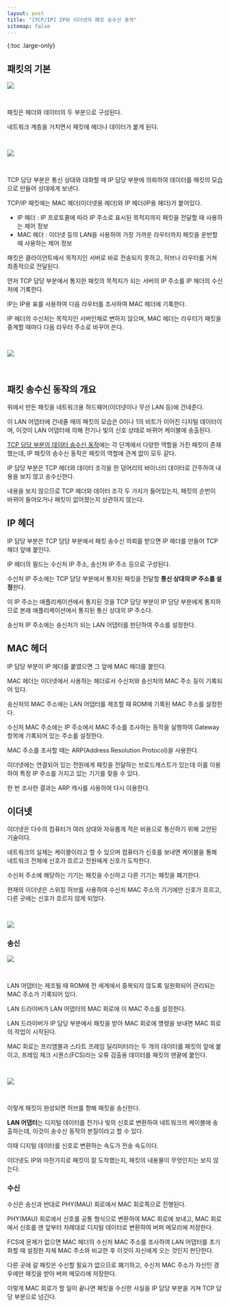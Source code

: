 ```yaml
---
layout: post
title: "[TCP/IP] IP와 이더넷의 패킷 송수신 동작"
sitemap: false
---
```


{:toc .large-only}

## 패킷의 기본

<img src="/assets/img/blog/2023-02-06-tcp-ip_01.jpg" style="margin-bottom: 30px;">

패킷은 헤더와 데이터의 두 부분으로 구성된다.

네트워크 계층을 거치면서 패킷에 헤더나 데이터가 붙게 된다.

<img src="/assets/img/blog/2023-02-06-tcp-ip_02.jpeg" style="margin: 30px 0; max-width: 600px;">

TCP 담당 부분은 통신 상대와 대화할 때 IP 담당 부분에 의뢰하여 데이터를 패킷의 모습으로 만들어 상대에게 보낸다.

TCP/IP 패킷에는 MAC 헤더(이더넷용 헤더)와 IP 헤더(IP용 헤더)가 붙어있다.

- IP 헤더 : IP 프로토콜에 따라 IP 주소로 표시된 목적지까지 패킷을 전달할 때 사용하는 제어 정보
- MAC 헤더 : 이더넷 등의 LAN을 사용하여 가장 가까운 라우터까지 패킷을 운반할 때 사용하는 제어 정보

패킷은 클라이언트에서 목적지인 서버로 바로 전송되지 못하고, 허브나 라우터를 거쳐 최종적으로 전달된다.

먼저 TCP 담당 부분에서 통지한 패킷의 목적지가 되는 서버의 IP 주소를 IP 헤더의 수신처에 기록한다.

IP는 IP용 표를 사용하여 다음 라우터를 조사하여 MAC 헤더에 기록한다.

IP 헤더의 수신처는 목적지인 서버인채로 변하지 않으며, MAC 헤더는 라우터가 패킷을 중계할 때마다 다음 라우터 주소로 바꾸어 쓴다.

<img src="/assets/img/blog/2023-02-06-tcp-ip_03.jpeg" style="margin: 30px 0; max-width: 600px;">

## 패킷 송수신 동작의 개요

위에서 만든 패킷을 네트워크용 하드웨어(이더넷이나 무선 LAN 등)에 건네준다.

이 LAN 어댑터에 건네줄 때의 패킷의 모습은 0이나 1의 비트가 이어진 디지털 데이터이며, 이것이 LAN 어댑터에 의해 전기나 빛의 신호 상태로 바뀌어 케이블에 송출된다.

[TCP 담당 부분의 데이터 송수신 동작](https://jellymando.github.io/network/2022-12-30-tcp-ip/#%EB%B8%8C%EB%9D%BC%EC%9A%B0%EC%A0%80%EC%9D%98-%EB%8D%B0%EC%9D%B4%ED%84%B0-%EC%86%A1%EC%88%98%EC%8B%A0)에는 각 단계에서 다양한 역할을 가진 패킷이 존재했는데, IP 패킷의 송수신 동작은 패킷의 역할에 관계 없이 모두 같다.

IP 담당 부분은 TCP 헤더와 데이터 조각을 한 덩어리의 바이너리 데이터로 간주하여 내용을 보지 않고 송수신한다.

내용을 보지 않으므로 TCP 헤더와 데이터 조각 두 가지가 들어있는지, 패킷의 순번이 바뀌어 들어오거나 패킷이 없어졌는지 상관하지 않는다.

## IP 헤더

IP 담당 부분은 TCP 담당 부분에서 패킷 송수신 의뢰를 받으면 IP 헤더를 만들어 TCP 헤더 앞에 붙인다.

IP 헤더의 필드는 수신처 IP 주소, 송신처 IP 주소 등으로 구성된다.

수신처 IP 주소에는 TCP 담당 부분에서 통지된 패킷을 전달할 **통신 상대의 IP 주소를 설정**한다.

이 IP 주소는 애플리케이션에서 통지된 것을 TCP 담당 부분이 IP 담당 부분에게 통지하므로 본래 애플리케이션에서 통지된 통신 상대의 IP 주소다.

송신처 IP 주소에는 송신처가 되는 LAN 어댑터를 판단하여 주소를 설정한다.

## MAC 헤더

IP 담당 부분이 IP 헤더를 붙였으면 그 앞에 MAC 헤더를 붙인다.

MAC 헤더는 이더넷에서 사용하는 헤더로서 수신처와 송신처의 MAC 주소 등이 기록되어 있다.

송신처의 MAC 주소에는 LAN 어댑터를 제조할 때 ROM에 기록된 MAC 주소를 설정한다.

수신처 MAC 주소에는 IP 주소에서 MAC 주소를 조사하는 동작을 실행하여 Gateway 항목에 기록되어 있는 주소를 설정한다.

MAC 주소를 조사할 때는 ARP(Address Resolution Protocol)을 사용한다.

이더넷에는 연결되어 있는 전원에게 패킷을 전달하는 브로드캐스트가 있는데 이를 이용하여 특정 IP 주소를 가지고 있는 기기를 찾을 수 있다.

한 번 조사한 결과는 ARP 캐시를 사용하여 다시 이용한다.

## 이더넷

이더넷은 다수의 컴퓨터가 여러 상대와 자유롭게 적은 비용으로 통신하기 위해 고안된 기술이다.

네트워크의 실체는 케이블이라고 할 수 있으며 컴퓨터가 신호를 보내면 케이블을 통해 네트워크 전체에 신호가 흐르고 전원에게 신호가 도착한다.

수신처 주소에 해당하는 기기는 패킷을 수신하고 다른 기기는 패킷을 폐기한다.

현재의 이더넷은 스위칭 허브를 사용하여 수신처 MAC 주소의 기기에만 신호가 흐르고, 다른 곳에는 신호가 흐르지 않게 되었다.

<img src="/assets/img/blog/2023-02-06-tcp-ip_06.png" style="margin-top: 30px; max-width: 600px;">

### 송신

<img src="/assets/img/blog/2023-02-06-tcp-ip_04.jpg" style="margin-bottom: 30px; max-width: 600px;">

LAN 어댑터는 제조될 때 ROM에 전 세계에서 중복되지 않도록 일원화되어 관리되는 MAC 주소가 기록되어 있다.

LAN 드라이버가 LAN 어댑터의 MAC 회로에 이 MAC 주소를 설정한다.

LAN 드라이버가 IP 담당 부분에서 패킷을 받아 MAC 회로에 명령을 보내면 MAC 회로의 작업이 시작된다.

MAC 회로는 프리앰블과 스타트 프레임 딜리미터라는 두 개의 데이터를 패킷의 앞에 붙이고, 프레임 체크 시퀀스(FCS)라는 오류 검출용 데이터를 패킷의 맨끝에 붙인다.

<img src="/assets/img/blog/2023-02-06-tcp-ip_05.png" style="margin: 30px 0; max-width: 600px;">

이렇게 패킷이 완성되면 허브를 향해 패킷을 송신한다.

**LAN 어댑터**는 디지털 데이터를 전기나 빛의 신호로 변환하여 네트워크의 케이블에 송출하는데, 이것이 송수신 동작의 본질이라고 할 수 있다.

이때 디지털 데이터를 신호로 변환하는 속도가 전송 속도이다.

이더넷도 IP와 마찬가지로 패킷이 잘 도착했는지, 패킷의 내용물이 무엇인지는 보지 않는다.

### 수신

수신은 송신과 반대로 PHY(MAU) 회로에서 MAC 회로쪽으로 진행된다.

PHY(MAU) 회로에서 신호를 공통 형식으로 변환하여 MAC 회로에 보내고, MAC 회로에서 신호를 맨 앞부터 차례대로 디지털 데이터로 변환하여 버퍼 메모리에 저장한다.

FCS에 문제가 없으면 MAC 헤더의 수신처 MAC 주소를 조사하여 LAN 어댑터를 초기화할 때 설정한 자체 MAC 주소와 비교한 후 이것이 자신에게 오는 것인지 판단한다.

다른 곳에 갈 패킷은 수신할 필요가 없으므로 폐기하고, 수신처 MAC 주소가 자신인 경우에만 패킷을 받아 버퍼 메모리에 저장한다.

이렇게 MAC 회로가 할 일이 끝나면 패킷을 수신한 사실을 IP 담당 부분을 거쳐 TCP 담당 부분으로 넘긴다.
